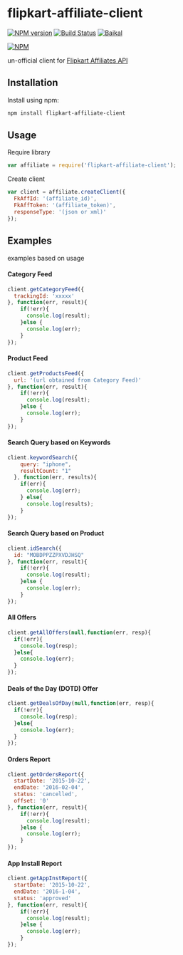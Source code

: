 # flipkart-affiliate-client
[![NPM version](https://badge.fury.io/js/flipkart-affiliate-client.svg)](https://www.npmjs.com/package/flipkart-affiliate-client) [![Build Status](https://travis-ci.org/nigharsh/flipkart-affiliate-client.svg?branch=master)](https://travis-ci.org/nigharsh/flipkart-affiliate-client) [![Baikal](https://baikal.io/nigharsh/flipkart-affiliate-client)](https://baikal.io/nigharsh/flipkart-affiliate-client)

[![NPM](https://nodei.co/npm/flipkart-affiliate-client.png?mini=true)](https://nodei.co/npm/flipkart-affiliate-client/)

un-official client for [Flipkart Affiliates API](https://affiliate.flipkart.com/api-docs/)

## Installation
Install using npm:
```sh
npm install flipkart-affiliate-client
```

## Usage
Require library
```javascript
var affiliate = require('flipkart-affiliate-client');
```
Create client
```javascript
var client = affiliate.createClient({
  FkAffId: '(affiliate_id)',
  FkAffToken: '(affiliate_token)',
  responseType: '(json or xml)'
});
```
## Examples
examples based on usage
#### Category Feed
```javascript
client.getCategoryFeed({
  trackingId: 'xxxxx'
}, function(err, result){
    if(!err){
      console.log(result);
    }else {
      console.log(err);
    }
});
```
#### Product Feed
```javascript
client.getProductsFeed({
  url: '(url obtained from Category Feed)'
}, function(err, result){
    if(!err){
      console.log(result);
    }else {
      console.log(err);
    }
});
```
#### Search Query based on Keywords
```javascript
client.keywordSearch({
    query: "iphone",
    resultCount: "1"
  }, function(err, results){
    if(err){
      console.log(err);
    } else{
      console.log(results);
    }
});
```
#### Search Query based on Product
```javascript
client.idSearch({
  id: "MOBDPPZZPXVDJHSQ"
}, function(err, result){
    if(!err){
      console.log(result);
    }else {
      console.log(err);
    }
});
```
#### All Offers
```javascript
client.getAllOffers(null,function(err, resp){
  if(!err){
    console.log(resp);
  }else{
    console.log(err);
  }
});
```
#### Deals of the Day (DOTD) Offer
```javascript
client.getDealsOfDay(null,function(err, resp){
  if(!err){
    console.log(resp);
  }else{
    console.log(err);
  }
});
```
#### Orders Report
```javascript
client.getOrdersReport({
  startDate: '2015-10-22',
  endDate: '2016-02-04',
  status: 'cancelled',
  offset: '0'
}, function(err, result){
    if(!err){
      console.log(result);
    }else {
      console.log(err);
    }
});
```
#### App Install Report
```javascript
client.getAppInstReport({
  startDate: '2015-10-22',
  endDate: '2016-1-04',
  status: 'approved'
}, function(err, result){
    if(!err){
      console.log(result);
    }else {
      console.log(err);
    }
});
```
